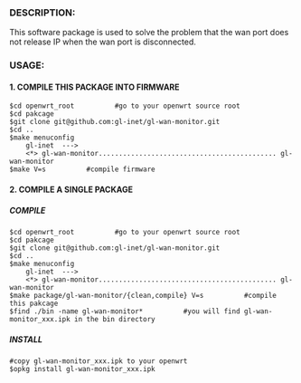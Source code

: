 ### DESCRIPTION:
This software package is used to solve the problem that the wan port does not release IP when the wan port is disconnected.

### USAGE:
#### 1. COMPILE THIS PACKAGE INTO FIRMWARE
	$cd openwrt_root          #go to your openwrt source root
	$cd pakcage
	$git clone git@github.com:gl-inet/gl-wan-monitor.git
	$cd ..
	$make menuconfig
		gl-inet  ---> 
		<*> gl-wan-monitor............................................ gl-wan-monitor
	$make V=s          #compile firmware

#### 2. COMPILE A SINGLE PACKAGE
##### COMPILE
	$cd openwrt_root          #go to your openwrt source root
	$cd pakcage
	$git clone git@github.com:gl-inet/gl-wan-monitor.git
	$cd ..
	$make menuconfig
		gl-inet  ---> 
		<*> gl-wan-monitor............................................ gl-wan-monitor
	$make package/gl-wan-monitor/{clean,compile} V=s          #compile this pakcage
	$find ./bin -name gl-wan-monitor*          #you will find gl-wan-monitor_xxx.ipk in the bin directory

##### INSTALL
	#copy gl-wan-monitor_xxx.ipk to your openwrt
	$opkg install gl-wan-monitor_xxx.ipk
